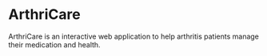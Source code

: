# ArthriCare
ArthriCare is an interactive web application to help arthritis patients manage their medication and health. 
